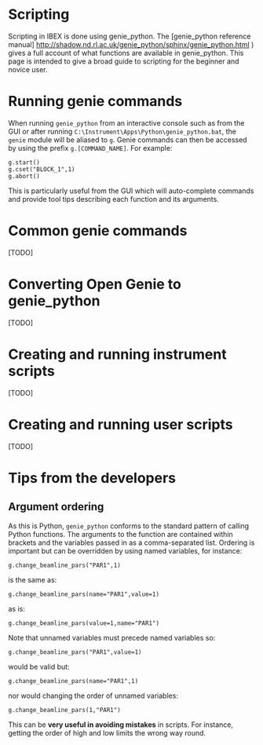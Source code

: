 Scripting
=========

Scripting in IBEX is done using genie_python. The [genie_python reference manual] http://shadow.nd.rl.ac.uk/genie_python/sphinx/genie_python.html ) gives a full account of what functions are available in genie_python. This page is intended to give a broad guide to scripting for the beginner and novice user.

Running genie commands
======================

When running `genie_python` from an interactive console such as from the GUI or after running `C:\Instrument\Apps\Python\genie_python.bat`, the `genie` module will be aliased to `g`. Genie commands can then be accessed by using the prefix `g.[COMMAND_NAME]`. For example:

```
g.start()
g.cset("BLOCK_1",1)
g.abort()
```

This is particularly useful from the GUI which will auto-complete commands and provide tool tips describing each function and its arguments.

Common genie commands
==========================

[TODO]

Converting Open Genie to genie_python
=====================================

[TODO]

Creating and running instrument scripts
=======================================

[TODO]

Creating and running user scripts
=================================

[TODO]



Tips from the developers
============================

Argument ordering
-----------------

As this is Python, `genie_python` conforms to the standard pattern of calling Python functions. The arguments to the function are contained within brackets and the variables passed in as a comma-separated list. Ordering is important but can be overridden by using named variables, for instance:

```
g.change_beamline_pars("PAR1",1)
```

is the same as:

```
g.change_beamline_pars(name="PAR1",value=1)
```

as is:

```
g.change_beamline_pars(value=1,name="PAR1")
```

Note that unnamed variables must precede named variables so:

```
g.change_beamline_pars("PAR1",value=1)
```

would be valid but:

```
g.change_beamline_pars(name="PAR1",1)
```

nor would changing the order of unnamed variables:

```
g.change_beamline_pars(1,"PAR1")
```

This can be **very useful in avoiding mistakes** in scripts. For instance, getting the order of high and low limits the wrong way round. 